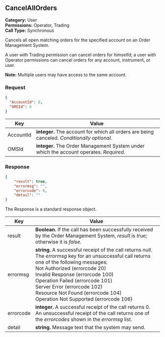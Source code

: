 ## CancelAllOrders

**Category:** User<br />
**Permissions:** Operator, Trading<br />
**Call Type:** Synchronous

Cancels all open matching orders for the specified account on an Order Management System. 

A user with Trading permission can cancel orders for himselfd; a user with Operator permissions can cancel orders for any account, instrument, or user.


<aside class="notice"><strong>Note:</strong> Multiple users may have access to the same account.</aside>


### Request

```json
{
  "AccountId": 0,
  "OMSId": 0
}
```

| Key       | Value                                                        |
| ------------ | ------------------------------------------------------------ |
| AccountId    | **integer.** The account for which all orders are being canceled. *Conditionally optional.* |
| OMSId        | **integer.** The Order Management System under which the account operates. *Required*. |

### Response

```json
{
    "result": true,
    "errormsg": "",
    "errorcode": 0,
    "detail": ""
}
```
The Response is a standard response object.

| Key       | Value                                                        |
| --------- | ------------------------------------------------------------ |
| result    | **Boolean.** If the call has been successfully received by the Order Management System, *result* is *true;* otherwise it is *false.* |
| errormsg  | **string.** A successful receipt of the call returns *null.* The *errormsg* key for an unsuccessful call returns one of the following messages:<br />Not Authorized (errorcode 20)<br />Invalid Response (errorcode 100)<br />Operation Failed (errorcode 101)<br />Server Error (errorcode 102)<br />Resource Not Found (errorcode 104)<br />Operation Not Supported (errorcode 106) |
| errorcode | **integer.** A successful receipt of the call returns 0. An unsuccessful receipt of the call returns one of the *errorcodes* shown in the *errormsg* list. |
| detail    | **string.** Message text that the system may send.           |




